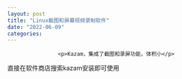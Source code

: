 ```yaml
---
layout: post
title: "Linux截图和屏幕视频录制软件"
date: "2022-06-09"
categories: 
---
```


                    <p>Kazam，集成了截图和录屏功能，体积小</p> 
<p>直接在软件商店搜索kazam安装即可使用</p> 
<p style="text-align:center;"><img alt="" src="https://img-blog.csdnimg.cn/05dfce8d763040c8b447e70638084698.png?x-oss-process=image/watermark,type_d3F5LXplbmhlaQ,shadow_50,text_Q1NETiBA6K645aKo44Gu5bCP6J206J22,size_20,color_FFFFFF,t_70,g_se,x_16"></p> 
<p style="text-align:center;"><img alt="" src="https://img-blog.csdnimg.cn/579e5971cd5d4c38a7379ca717099524.png?x-oss-process=image/watermark,type_d3F5LXplbmhlaQ,shadow_50,text_Q1NETiBA6K645aKo44Gu5bCP6J206J22,size_20,color_FFFFFF,t_70,g_se,x_16"> </p> 
<p></p>
                
